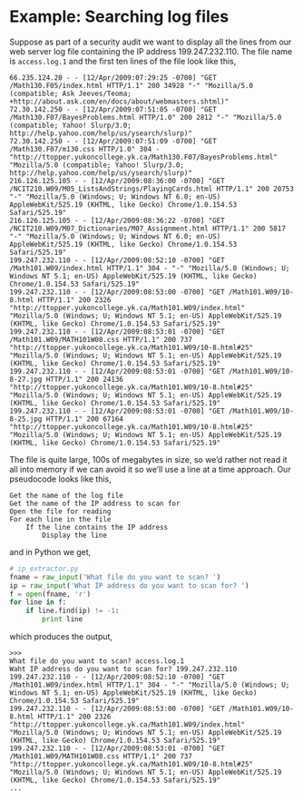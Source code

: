 # Example: Searching log files

Suppose as part of a security audit we want to display all the lines
from our web server log file containing the IP address 199.247.232.110.
The file name is `access.log.1` and the first ten lines of the file look
like this,

    66.235.124.20 - - [12/Apr/2009:07:29:25 -0700] "GET /Math130.F05/index.html HTTP/1.1" 200 34928 "-" "Mozilla/5.0 (compatible; Ask Jeeves/Teoma; +http://about.ask.com/en/docs/about/webmasters.shtml)"
    72.30.142.250 - - [12/Apr/2009:07:51:05 -0700] "GET /Math130.F07/BayesProblems.html HTTP/1.0" 200 2812 "-" "Mozilla/5.0 (compatible; Yahoo! Slurp/3.0; http://help.yahoo.com/help/us/ysearch/slurp)"
    72.30.142.250 - - [12/Apr/2009:07:51:09 -0700] "GET /Math130.F07/m130.css HTTP/1.0" 304 - "http://ttopper.yukoncollege.yk.ca/Math130.F07/BayesProblems.html" "Mozilla/5.0 (compatible; Yahoo! Slurp/3.0; http://help.yahoo.com/help/us/ysearch/slurp)"
    216.126.125.105 - - [12/Apr/2009:08:36:00 -0700] "GET /NCIT210.W09/M05_ListsAndStrings/PlayingCards.html HTTP/1.1" 200 20753 "-" "Mozilla/5.0 (Windows; U; Windows NT 6.0; en-US) AppleWebKit/525.19 (KHTML, like Gecko) Chrome/1.0.154.53 Safari/525.19"
    216.126.125.105 - - [12/Apr/2009:08:36:22 -0700] "GET /NCIT210.W09/M07_Dictionaries/M07_Assignment.html HTTP/1.1" 200 5817 "-" "Mozilla/5.0 (Windows; U; Windows NT 6.0; en-US) AppleWebKit/525.19 (KHTML, like Gecko) Chrome/1.0.154.53 Safari/525.19"
    199.247.232.110 - - [12/Apr/2009:08:52:10 -0700] "GET /Math101.W09/index.html HTTP/1.1" 304 - "-" "Mozilla/5.0 (Windows; U; Windows NT 5.1; en-US) AppleWebKit/525.19 (KHTML, like Gecko) Chrome/1.0.154.53 Safari/525.19"
    199.247.232.110 - - [12/Apr/2009:08:53:00 -0700] "GET /Math101.W09/10-8.html HTTP/1.1" 200 2326 "http://ttopper.yukoncollege.yk.ca/Math101.W09/index.html" "Mozilla/5.0 (Windows; U; Windows NT 5.1; en-US) AppleWebKit/525.19 (KHTML, like Gecko) Chrome/1.0.154.53 Safari/525.19"
    199.247.232.110 - - [12/Apr/2009:08:53:01 -0700] "GET /Math101.W09/MATH101W08.css HTTP/1.1" 200 737 "http://ttopper.yukoncollege.yk.ca/Math101.W09/10-8.html#25" "Mozilla/5.0 (Windows; U; Windows NT 5.1; en-US) AppleWebKit/525.19 (KHTML, like Gecko) Chrome/1.0.154.53 Safari/525.19"
    199.247.232.110 - - [12/Apr/2009:08:53:01 -0700] "GET /Math101.W09/10-8-27.jpg HTTP/1.1" 200 24136 "http://ttopper.yukoncollege.yk.ca/Math101.W09/10-8.html#25" "Mozilla/5.0 (Windows; U; Windows NT 5.1; en-US) AppleWebKit/525.19 (KHTML, like Gecko) Chrome/1.0.154.53 Safari/525.19"
    199.247.232.110 - - [12/Apr/2009:08:53:01 -0700] "GET /Math101.W09/10-8-25.jpg HTTP/1.1" 200 67164 "http://ttopper.yukoncollege.yk.ca/Math101.W09/10-8.html#25" "Mozilla/5.0 (Windows; U; Windows NT 5.1; en-US) AppleWebKit/525.19 (KHTML, like Gecko) Chrome/1.0.154.53 Safari/525.19"

The file is quite large, 100s of megabytes in size, so we’d rather not
read it all into memory if we can avoid it so we’ll use a line at a
time approach. Our pseudocode looks like this,

    Get the name of the log file
    Get the name of the IP address to scan for
    Open the file for reading
    For each line in the file
        If the line contains the IP address
            Display the line

and in Python we get,

``` python
# ip_extractor.py
fname = raw_input('What file do you want to scan? ')
ip = raw_input('What IP address do you want to scan for? ')
f = open(fname, 'r')
for line in f:
    if line.find(ip) != -1:
        print line
```

which produces the output,

    >>> 
    What file do you want to scan? access.log.1
    Waht IP address do you want to scan for? 199.247.232.110
    199.247.232.110 - - [12/Apr/2009:08:52:10 -0700] "GET /Math101.W09/index.html HTTP/1.1" 304 - "-" "Mozilla/5.0 (Windows; U; Windows NT 5.1; en-US) AppleWebKit/525.19 (KHTML, like Gecko) Chrome/1.0.154.53 Safari/525.19"
    199.247.232.110 - - [12/Apr/2009:08:53:00 -0700] "GET /Math101.W09/10-8.html HTTP/1.1" 200 2326 "http://ttopper.yukoncollege.yk.ca/Math101.W09/index.html" "Mozilla/5.0 (Windows; U; Windows NT 5.1; en-US) AppleWebKit/525.19 (KHTML, like Gecko) Chrome/1.0.154.53 Safari/525.19"
    199.247.232.110 - - [12/Apr/2009:08:53:01 -0700] "GET /Math101.W09/MATH101W08.css HTTP/1.1" 200 737 "http://ttopper.yukoncollege.yk.ca/Math101.W09/10-8.html#25" "Mozilla/5.0 (Windows; U; Windows NT 5.1; en-US) AppleWebKit/525.19 (KHTML, like Gecko) Chrome/1.0.154.53 Safari/525.19"
    ...

